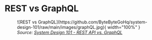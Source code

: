 # REST vs GraphQL

<figure markdown>
  ![REST vs GraphQL](https://github.com/ByteByteGoHq/system-design-101/raw/main/images/graphQL.jpg){ width="100%" }
  <figcaption><i>Source: <a href="https://github.com/ByteByteGoHq/system-design-101?tab=readme-ov-file#rest-api-vs-graphql" target="_blank">System Design 101 - REST API vs. GraphQL</a></i></figcaption>
</figure>



[^1]: XU, A., [System Design 101](https://github.com/ByteByteGoHq/system-design-101).

[^2]: :fontawesome-brands-wikipedia-w:{ .wikipedia } [REST](https://en.wikipedia.org/wiki/REST).

[^3]: :fontawesome-brands-wikipedia-w:{ .wikipedia } [GraphQL](https://en.wikipedia.org/wiki/GraphQL).